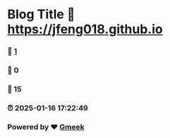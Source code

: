 # Blog Title :link: https://jfeng018.github.io 
### :page_facing_up: [1](https://jfeng018.github.io/tag.html) 
### :speech_balloon: 0 
### :hibiscus: 15 
### :alarm_clock: 2025-01-16 17:22:49 
### Powered by :heart: [Gmeek](https://github.com/Meekdai/Gmeek)
